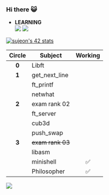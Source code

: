 ### Hi there 😺

<!--
**sujeon42/sujeon42** is a ✨ _special_ ✨ repository because its `README.md` (this file) appears on your GitHub profile.

Here are some ideas to get you started:
-->

- **LEARNING**  
<img src="https://img.shields.io/badge/C-orange?style=square&logo=C&logoColor=white"/></a>
<img src="https://img.shields.io/badge/Python-3766AB?style=square&logo=Python&logoColor=white"/></a>

[![sujeon's 42 stats](https://badge42.herokuapp.com/api/stats/sujeon?privacyEmail=true)](https://github.com/JaeSeoKim/badge42)


| Circle | Subject | Working |
| :--: | --- | :--: |
| **0** | Libft          |    |
| **1** | get_next_line  |    |
|   | ft_printf      |    |
|   | netwhat        |    |
| **2** | exam rank 02   |    |
|   | ft_server      |    |
|   | cub3d          |    |
|   | push_swap      |    |
| **3** | ~~exam rank 03~~   |    |
|   | libasm         |    |
|   | minishell      | ✅ |
|   | Philosopher    | ✅ |


<img src="http://mazassumnida.wtf/api/v2/generate_badge?boj=sinmoc0619">
